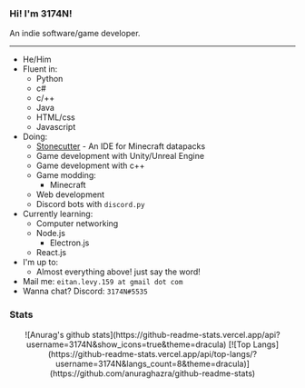 ### Hi! I'm 3174N!

An indie software/game developer.

---

- He/Him
- Fluent in:
  - Python
  - c#
  - c/++
  - Java
  - HTML/css
  - Javascript
- Doing:
  - [Stonecutter](https://github.com/3174N/stonecutter-electron) - An IDE for Minecraft datapacks
  - Game development with Unity/Unreal Engine
  - Game development with c++
  - Game modding:
    - Minecraft
  - Web development
  - Discord bots with `discord.py`
- Currently learning:
  - Computer networking
  - Node.js
    - Electron.js
  - React.js
- I'm up to:
  - Almost everything above! just say the word!
- Mail me: `eitan.levy.159 at gmail dot com`
- Wanna chat? Discord: `3174N#5535`

### Stats
<p align='center'>
![Anurag's github stats](https://github-readme-stats.vercel.app/api?username=3174N&show_icons=true&theme=dracula)
[![Top Langs](https://github-readme-stats.vercel.app/api/top-langs/?username=3174N&langs_count=8&theme=dracula)](https://github.com/anuraghazra/github-readme-stats)
</p>
